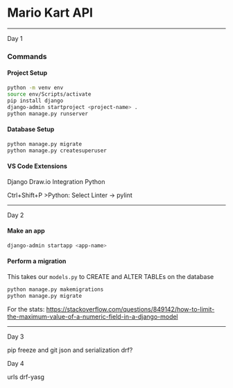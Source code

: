 # Mario Kart API

---

Day 1

### Commands

#### Project Setup

```bash
python -m venv env
source env/Scripts/activate
pip install django
django-admin startproject <project-name> .
python manage.py runserver
```

#### Database Setup

```bash
python manage.py migrate
python manage.py createsuperuser
```

#### VS Code Extensions

Django
Draw.io Integration
Python

Ctrl+Shift+P >Python: Select Linter -> pylint

---

Day 2

#### Make an app

```bash
django-admin startapp <app-name>
```

#### Perform a migration

This takes our `models.py` to CREATE and ALTER TABLEs on the database

```bash
python manage.py makemigrations
python manage.py migrate
```

For the stats:
https://stackoverflow.com/questions/849142/how-to-limit-the-maximum-value-of-a-numeric-field-in-a-django-model

---

Day 3

pip freeze and git
json and serialization
drf?

Day 4

urls
drf-yasg
